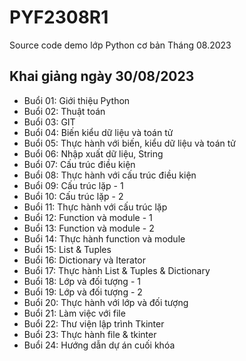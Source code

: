 # PYF2308R1

Source code demo lớp Python cơ bản Tháng 08.2023

## Khai giảng ngày 30/08/2023

- Buổi 01: Giới thiệu Python
- Buổi 02: Thuật toán
- Buổi 03: GIT
- Buổi 04: Biến kiểu dữ liệu và toán tử
- Buổi 05: Thực hành với biến, kiểu dữ liệu và toán tử
- Buổi 06: Nhập xuất dữ liệu, String
- Buổi 07: Cấu trúc điều kiện
- Buổi 08: Thực hành với cấu trúc điều kiện
- Buổi 09: Cấu trúc lặp - 1
- Buổi 10: Cấu trúc lặp - 2
- Buổi 11: Thực hành với cấu trúc lặp
- Buổi 12: Function và module - 1
- Buổi 13: Function và module - 2
- Buổi 14: Thực hành function và module
- Buổi 15: List & Tuples
- Buổi 16: Dictionary và Iterator
- Buổi 17: Thực hành List & Tuples & Dictionary
- Buổi 18: Lớp và đối tượng - 1
- Buổi 19: Lớp và đối tượng - 2
- Buổi 20: Thực hành với lớp và đối tượng
- Buổi 21: Làm việc với file
- Buổi 22: Thư viện lập trình Tkinter
- Buổi 23: Thực hành file & tkinter
- Buổi 24: Hướng dẫn dự án cuối khóa
